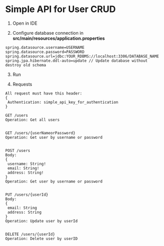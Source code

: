 # Simple API for User CRUD
 
1. Open in IDE

2. Configure database connection in **src/main/resources/application.properties**

```
spring.datasource.username=USERNAME
spring.datasource.password=PASSWORD
spring.datasource.url=jdbc:YOUR_RDBMS://localhost:3306/DATABASE_NAME
spring.jpa.hibernate.ddl-auto=update // Update database without destroy old schema
```

3. Run


4. Requests

```
All request must have this header:
{
 Authentication: simple_api_key_for_authentication
}

GET /users 
Operation: Get all users


GET /users/{userNameorPassword}
Operation: Get user by username or password


POST /users
Body:
{
 username: String!
 email: String!
 address: String!
}
Operation: Get user by username or password


PUT /users/{userId}
Body:
{
 email: String
 address: String
}
Operation: Update user by userId


DELETE /users/{userId}
Operation: Delete user by userID
```


